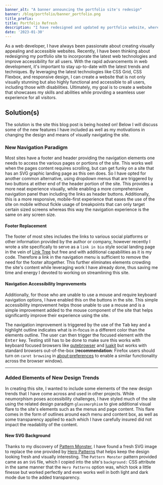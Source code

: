 ```yaml
---
banner_alt: "A banner announcing the portfolio site's redesign"
banner: /blog/portfolio/banner_portfolio.png
title_prefix:
title: Portfolio Refresh
description: "I have redesigned and updated my portfolio website, where this blog is hosted from. This post describes some of the new features and my motivation for this update."
date: '2023-01-30'
---
```


As a web developer, I have always been passionate about creating visually appealing and accessible websites. Recently, I have been thinking about redesigning my portfolio site to incorporate the latest web technologies and improve accessibility for all users. With the rapid advancements in web development, it's important to stay up-to-date with the latest trends and techniques. By leveraging the latest technologies like CSS Grid, CSS Flexbox, and responsive design, I can create a website that is not only visually stunning but also highly functional and accessible to all users, including those with disabilities. Ultimately, my goal is to create a website that showcases my skills and abilities while providing a seamless user experience for all visitors.

## Solution(s)

The solution is the site this blog post is being hosted on! Below I will discuss some of the new features I have included as well as my motivations in changing the design and means of visually navigating the site. 

### New Navigation Paradigm 

Most sites have a footer and header providing the navigation elements one needs to access the various pages or portions of the site. This works well when the pages content requires scrolling, but can get funky on a site that has an SVG graphic landing page as this oen does. So I have opted for another common alternative, using dropdown menus that are triggered by two buttons at either end of the header portion of the site. This provides a more neat experience visually, while enabling a more comprehensive navigation panel than including the links as header buttons. Additionally, this is a more responsive, mobile-first experience that eases the use of the site on mobile without fickle usage of breakpoints that can only target certain sized screens whereas this way the navigation experience is the same on any screen size. 

#### Footer Replacement 

The footer of most sites includes the links to various social platforms or other information provided by the author or company, however recently I wrote a site specifically to serve as a `link in bio` style social landing page in the vein of [Link Tree](https://linktr.ee/) but free and with additional capabilities as it is my code. Therefore a link in the navigation menu is sufficient to remove the need for the footer altogether. This further eliminates elements crowding the site's content while leveraging work I have already done, thus saving me time and energy I devoted to working on streamlining this site. 

#### Navigation Accessibility Improvements

Additionally, for those who are unable to use a mouse and require keyboard navigation options, I have enabled this on the buttons in the site. This simple accessibility improvement helps those unable to use a mouse and is a simple improvement added to the mouse component of the site that helps significantly improve their experience using the site.

The navigation improvement is triggered by the use of the <kbd>Tab</kbd> key and a highlight outline indicates what is in-focus in a different color than the elements outline. The user can then trigger the focused element with the <kbd>Enter</kbd> key. Testing still has to be done to make sure this works with keyboard focused browsers like [qutebrowser](https://qutebrowser.org/) and [luakit](https://luakit.github.io/) but works with standard browsers out-of-the-box (**recommendation**: Firefox users should turn on `caret browsing` in [about:preferences](about:preferences) to enable a similar functionality across the browser window).

------

### Added Elements of New Design Trends

In creating this site, I wanted to include some elements of the new design trends that I have come across and used in other projects. While neumorphism poses accessibility challenges, I have styled much of the site using the related design paradigm `glassmorphism` to give additional visual flare to the site's elements such as the menus and page content. This flare comes in the form of outlines around each menu and content box, as well as some transparency applied to each which I have carefully insured did not impact the readablity of the content. 

#### New SVG Background 

Thanks to my discovery of [Pattern Monster](https://pattern.monster/), I have found a fresh SVG image to replace the one provided by [Hero Patterns](heropatterns.com/) that helps keep the design looking fresh and visually interesting. The `Pattern Monster` pattern provided came as an `SVG` file, which I copied into the site's `background:` CSS attribute in the same manner that the `Hero Patterns` option was, which took a little finesse but worked perfectly and even works well in both light and dark mode due to the added transparency. 


